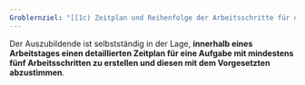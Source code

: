 ```yaml
---
Groblernziel: "[[1c) Zeitplan und Reihenfolge der Arbeitsschritte für den eigenen Arbeitsbereich festlegen]]"
---
```

Der Auszubildende ist selbstständig in der Lage, **innerhalb eines Arbeitstages einen detaillierten Zeitplan für eine Aufgabe mit mindestens fünf Arbeitsschritten zu erstellen und diesen mit dem Vorgesetzten abzustimmen**.